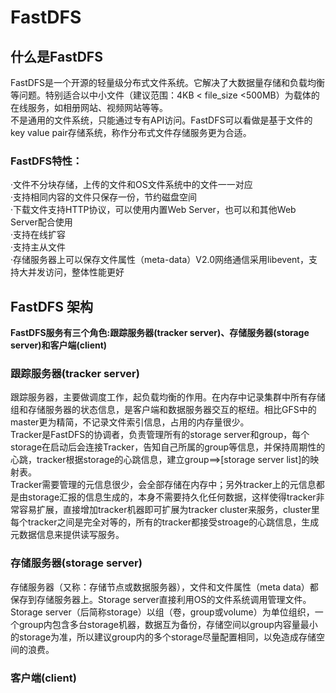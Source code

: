 # FastDFS

## 什么是FastDFS
FastDFS是一个开源的轻量级分布式文件系统。它解决了大数据量存储和负载均衡等问题。特别适合以中小文件（建议范围：4KB < file_size <500MB）为载体的在线服务，如相册网站、视频网站等等。  
不是通用的文件系统，只能通过专有API访问。FastDFS可以看做是基于文件的key value pair存储系统，称作分布式文件存储服务更为合适。  

### FastDFS特性：
·文件不分块存储，上传的文件和OS文件系统中的文件一一对应  
·支持相同内容的文件只保存一份，节约磁盘空间  
·下载文件支持HTTP协议，可以使用内置Web Server，也可以和其他Web Server配合使用  
·支持在线扩容  
·支持主从文件  
·存储服务器上可以保存文件属性（meta-data）V2.0网络通信采用libevent，支持大并发访问，整体性能更好  

## FastDFS 架构
**FastDFS服务有三个角色:跟踪服务器(tracker server)、存储服务器(storage server)和客户端(client)**  
### 跟踪服务器(tracker server)
跟踪服务器，主要做调度工作，起负载均衡的作用。在内存中记录集群中所有存储组和存储服务器的状态信息，是客户端和数据服务器交互的枢纽。相比GFS中的master更为精简，不记录文件索引信息，占用的内存量很少。  
Tracker是FastDFS的协调者，负责管理所有的storage server和group，每个storage在启动后会连接Tracker，告知自己所属的group等信息，并保持周期性的心跳，tracker根据storage的心跳信息，建立group==>[storage server list]的映射表。  
Tracker需要管理的元信息很少，会全部存储在内存中；另外tracker上的元信息都是由storage汇报的信息生成的，本身不需要持久化任何数据，这样使得tracker非常容易扩展，直接增加tracker机器即可扩展为tracker cluster来服务，cluster里每个tracker之间是完全对等的，所有的tracker都接受stroage的心跳信息，生成元数据信息来提供读写服务。  

### 存储服务器(storage server)
存储服务器（又称：存储节点或数据服务器），文件和文件属性（meta data）都保存到存储服务器上。Storage server直接利用OS的文件系统调用管理文件。  
Storage server（后简称storage）以组（卷，group或volume）为单位组织，一个group内包含多台storage机器，数据互为备份，存储空间以group内容量最小的storage为准，所以建议group内的多个storage尽量配置相同，以免造成存储空间的浪费。  


### 客户端(client)

